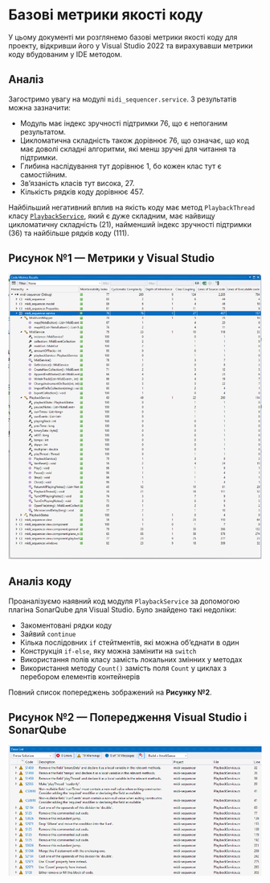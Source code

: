 # Базові метрики якості коду

У цьому документі ми розглянемо базові метрики якості коду для проекту, відкривши його у Visual Studio 2022 та вирахувавши метрики коду вбудованим у IDE методом.

## Аналіз

Загостримо увагу на модулі `midi_sequencer.service`. З результатів можна зазначити:

- Модуль має індекс зручності підтримки 76, що є непоганим результатом.
- Цикломатична складність також дорівнює 76, що означає, що код має доволі складні алгоритми, які менш зручні для читання та підтримки.
- Глибина наслідування тут дорівнює 1, бо кожен клас тут є самостійним.
- Зв’язаність класів тут висока, 27.
- Кількість рядків коду дорівнює 457.

Найбільший негативний вплив на якість коду має метод `PlaybackThread` класу [`PlaybackService`](/src/service/PlaybackService.cs), який є дуже складним, має найвищу цикломатичну складність (21), найменший індекс зручності підтримки (36) та найбільше рядків коду (111).

## Рисунок №1 — Метрики у Visual Studio
![Початкові метрики](images/1.png)

## Аналіз коду

Проаналізуємо наявний код модуля `PlaybackService` за допомогою плагіна SonarQube для Visual Studio. Було знайдено такі недоліки:

- Закоментовані рядки коду
- Зайвий `continue`
- Кілька послідовних `if` стейтментів, які можна об’єднати в один
- Конструкція `if-else`, яку можна замінити на `switch`
- Використання полів класу замість локальних змінних у методах
- Використання методу `Count()` замість поля `Count` у циклах з перебором елементів контейнерів

Повний список попереджень зображений на **Рисунку №2**.

## Рисунок №2 — Попередження Visual Studio і SonarQube
![Попередження Visual Studio і SonarQube](images/3.png)
